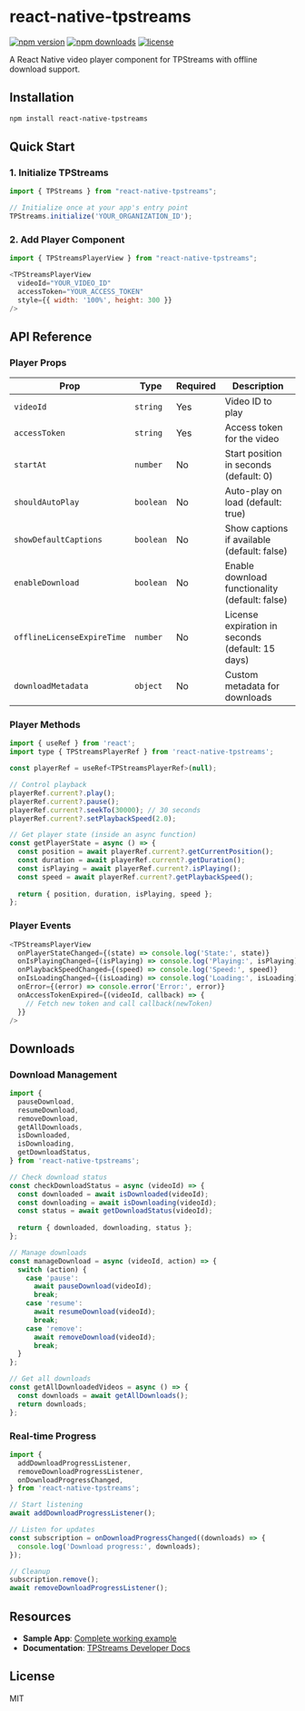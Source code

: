 # react-native-tpstreams
[![npm version](https://img.shields.io/npm/v/react-native-tpstreams.svg?style=flat-square)](https://www.npmjs.com/package/react-native-tpstreams)
[![npm downloads](https://img.shields.io/npm/dm/react-native-tpstreams.svg?style=flat-square)](https://www.npmjs.com/package/react-native-tpstreams)
[![license](https://img.shields.io/npm/l/react-native-tpstreams.svg?style=flat-square)](LICENSE)


A React Native video player component for TPStreams with offline download support.

## Installation

```bash
npm install react-native-tpstreams
```

## Quick Start

### 1. Initialize TPStreams

```js
import { TPStreams } from "react-native-tpstreams";

// Initialize once at your app's entry point
TPStreams.initialize('YOUR_ORGANIZATION_ID');
```

### 2. Add Player Component

```js
import { TPStreamsPlayerView } from "react-native-tpstreams";

<TPStreamsPlayerView 
  videoId="YOUR_VIDEO_ID"
  accessToken="YOUR_ACCESS_TOKEN"
  style={{ width: '100%', height: 300 }}
/>
```

## API Reference

### Player Props

| Prop | Type | Required | Description |
|------|------|----------|-------------|
| `videoId` | `string` | Yes | Video ID to play |
| `accessToken` | `string` | Yes | Access token for the video |
| `startAt` | `number` | No | Start position in seconds (default: 0) |
| `shouldAutoPlay` | `boolean` | No | Auto-play on load (default: true) |
| `showDefaultCaptions` | `boolean` | No | Show captions if available (default: false) |
| `enableDownload` | `boolean` | No | Enable download functionality (default: false) |
| `offlineLicenseExpireTime` | `number` | No | License expiration in seconds (default: 15 days) |
| `downloadMetadata` | `object` | No | Custom metadata for downloads |

### Player Methods

```js
import { useRef } from 'react';
import type { TPStreamsPlayerRef } from 'react-native-tpstreams';

const playerRef = useRef<TPStreamsPlayerRef>(null);

// Control playback
playerRef.current?.play();
playerRef.current?.pause();
playerRef.current?.seekTo(30000); // 30 seconds
playerRef.current?.setPlaybackSpeed(2.0);

// Get player state (inside an async function)
const getPlayerState = async () => {
  const position = await playerRef.current?.getCurrentPosition();
  const duration = await playerRef.current?.getDuration();
  const isPlaying = await playerRef.current?.isPlaying();
  const speed = await playerRef.current?.getPlaybackSpeed();
  
  return { position, duration, isPlaying, speed };
};
```

### Player Events

```js
<TPStreamsPlayerView
  onPlayerStateChanged={(state) => console.log('State:', state)}
  onIsPlayingChanged={(isPlaying) => console.log('Playing:', isPlaying)}
  onPlaybackSpeedChanged={(speed) => console.log('Speed:', speed)}
  onIsLoadingChanged={(isLoading) => console.log('Loading:', isLoading)}
  onError={(error) => console.error('Error:', error)}
  onAccessTokenExpired={(videoId, callback) => {
    // Fetch new token and call callback(newToken)
  }}
/>
```

## Downloads

### Download Management

```js
import {
  pauseDownload,
  resumeDownload,
  removeDownload,
  getAllDownloads,
  isDownloaded,
  isDownloading,
  getDownloadStatus,
} from 'react-native-tpstreams';

// Check download status
const checkDownloadStatus = async (videoId) => {
  const downloaded = await isDownloaded(videoId);
  const downloading = await isDownloading(videoId);
  const status = await getDownloadStatus(videoId);
  
  return { downloaded, downloading, status };
};

// Manage downloads
const manageDownload = async (videoId, action) => {
  switch (action) {
    case 'pause':
      await pauseDownload(videoId);
      break;
    case 'resume':
      await resumeDownload(videoId);
      break;
    case 'remove':
      await removeDownload(videoId);
      break;
  }
};

// Get all downloads
const getAllDownloadedVideos = async () => {
  const downloads = await getAllDownloads();
  return downloads;
};
```

### Real-time Progress

```js
import {
  addDownloadProgressListener,
  removeDownloadProgressListener,
  onDownloadProgressChanged,
} from 'react-native-tpstreams';

// Start listening
await addDownloadProgressListener();

// Listen for updates
const subscription = onDownloadProgressChanged((downloads) => {
  console.log('Download progress:', downloads);
});

// Cleanup
subscription.remove();
await removeDownloadProgressListener();
```

## Resources

- **Sample App**: [Complete working example](https://github.com/testpress/sample_RN_App)
- **Documentation**: [TPStreams Developer Docs](https://developer.tpstreams.com/docs/mobile-sdk/react-native-sdk)

## License

MIT
